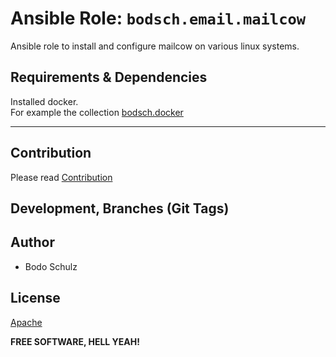 
# Ansible Role:  `bodsch.email.mailcow`

Ansible role to install and configure mailcow on various linux systems.



## Requirements & Dependencies

Installed docker.  
For example the collection [bodsch.docker](https://github.com/bodsch/ansible-collection-docker)

---

## Contribution

Please read [Contribution](CONTRIBUTING.md)

## Development,  Branches (Git Tags)

## Author

- Bodo Schulz

## License

[Apache](LICENSE)

**FREE SOFTWARE, HELL YEAH!**
